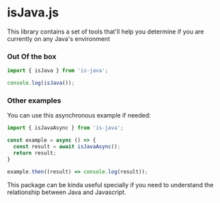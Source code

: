 # isJava.js

This library contains a set of tools that'll help you determine if you are currently on any Java's environment

### Out Of the box

```js
import { isJava } from 'is-java';

console.log(isJava());
```

### Other examples

You can use this asynchronous example if needed:

```js
import { isJavaAsync } from 'is-java';

const example = async () => {
  const result = await isJavaAsync();
  return result;
}

example.then((result) => console.log(result));
```

This package can be kinda useful specially if you need to understand the relationship between Java and Javascript.

